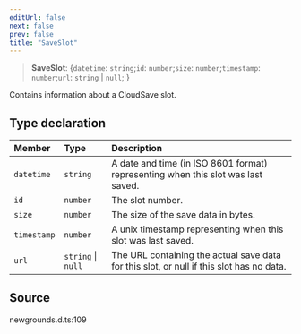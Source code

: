 ```yaml
---
editUrl: false
next: false
prev: false
title: "SaveSlot"
---
```


> **SaveSlot**: \{`datetime`: `string`;`id`: `number`;`size`: `number`;`timestamp`: `number`;`url`: `string` \| `null`;  }

Contains information about a CloudSave slot.

## Type declaration

| Member | Type | Description |
| :------ | :------ | :------ |
| `datetime` | `string` | A date and time (in ISO 8601 format) representing when this slot was last saved. |
| `id` | `number` | The slot number. |
| `size` | `number` | The size of the save data in bytes. |
| `timestamp` | `number` | A unix timestamp representing when this slot was last saved. |
| `url` | `string` \| `null` | The URL containing the actual save data for this slot, or null if this slot has no data. |

## Source

newgrounds.d.ts:109
